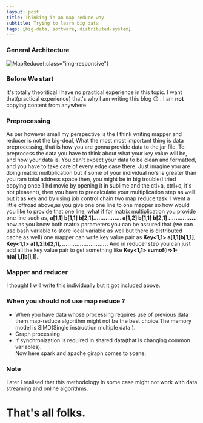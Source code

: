 ```yaml
---
layout: post
title: Thinking in an map-reduce way
subtitle: Trying to learn big data
tags: [big-data, software, distributed-system]
---
```

### General Architecture
![MapReduce](https://www.networkershome.com/wp-content/uploads/2017/10/nh-big-data-hadoop.jpg){:class="img-responsive"}
### Before We start
It's totally theoritical I have no practical experience in this topic. I want that(practical experience) that's why I am writing this blog &#x1f609; . I am **not** copying content from anywhere.

### Preprocessing
As per however small my perspective is the I think writing mapper and reducer is not the big-deal, What the most most important thing is data preprocessing, that is how you are gonna provide data to the jar file. To preprocess the data you have to think about what your key value will be, and how your data is. You can't expect your data to be clean and formatted, and you have to take care of every edge case there. Just imagine you are doing matrix multiplication but if some of your individual no's is greater than you ram total address space then, you might be in big trouble(I tried copying once 1 hd movie by opening it in sublime and the ctl+a, ctrl+c, it's not pleasent), then you have to precalculate your multiplication step as well put it as key and by using job control chain two map reduce task. I went a little offroad above,as you give one one line to one mapper so how would you like to provide that one line, what if for matrix multiplication you provide one line such as, **a[1,1] b[1,1] b[2,1]................ a[1,2] b[1,1] b[2,1] ................** now as you know both matrix parameters you can be assured that (we can use bash variable to store local variable as well but there is distributed cache as well) one mapper can write key value pair as **Key<1,1> a[1,1]b[1,1], Key<1,1> a[1,2]b[2,1], ..........................** And in reducer step you can just add all the key value pair to get something like **Key<1,1> sumof(i=>1-n)a[1,i]b[i,1]**. 

### Mapper and reducer
I thought I will write this individually but it got included above. 
### When you should not use map reduce ?
* When you have data whose processing requires use of previous data them map-reduce algorithm might not be the best choice.The memory model is SIMD(Single instruction multiple data.).
* Graph processing
* If synchronization is required in shared data(that is changing common variables).  
Now here spark and apache giraph comes to scene.

### Note
Later I realised that this methodology in some case might not work with data streaming and online algorithms. 
# That's all folks.

